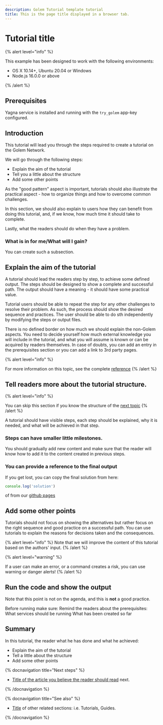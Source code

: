 ```yaml
---
description: Golem Tutorial template tutorial
title: This is the page title displayed in a browser tab.
---
```


# Tutorial title 

{% alert level="info" %}

This example has been designed to work with the following environments:

- OS X 10.14+, Ubuntu 20.04 or Windows
- Node.js 16.0.0 or above

{% /alert %}

## Prerequisites

Yagna service is installed and running with the `try_golem` app-key configured.


## Introduction

This tutorial will lead you through the steps required to create a tutorial on the Golem Network. 

We will go through the following steps:

- Explain the aim of the tutorial
- Tell you a little about the structure
- Add some other points

As the "good pattern" aspect is important, tutorials should also illustrate the practical aspect - how to organize things and how to overcome common challenges.
 
In this section, we should also explain to users how they can benefit from doing this tutorial, and, if we know, how much time it should take to complete.

Lastly, what the readers should do when they have a problem.

### What is in for me/What will I gain? 
  
You can create such a subsection. 

## Explain the aim of the tutorial

A tutorial should lead the readers step by step, to achieve some defined output. The steps should be designed to show a complete and successful path. The output should have a meaning - it should have some practical value.

Tutorial users should be able to repeat the step for any other challenges to resolve their problem.
As such, the process should show the desired sequence and practices.
The user should be able to do sth independently by modifying the steps or output files.

There is no defined border on how much we should explain the non-Golem aspects. You need to decide yourself how much external knowledge you will include in the tutorial, and what you will assume is known or can be acquired by readers themselves. In case of doubts, you can add an entry in the prerequisites section or you can add a link to 3rd party pages.

{% alert level="info" %}

For more information on this topic, see the complete [reference](https://github.com)
{% /alert %}

## Tell readers more about the tutorial structure.


{% alert level="info" %}

You can skip this section if you know the structure of the [next topic](#add-some-other-points)
{% /alert %}

A tutorial should have visible steps, each step should be explained, why it is needed, and what will be achieved in that step.

### Steps can have smaller little milestones.

You should gradually add new content and make sure that the reader will know how to add it to the content created in previous steps.

### You can provide a reference to the final output

If you get lost, you can copy the final solution from here:

```js
console.log('solution')
```

of from our [github pages](https://github.com) 

## Add some other points

Tutorials should not focus on showing the alternatives but rather focus on the right sequence and good practice on a successful path. 
You can use tutorials to explain the reasons for decisions taken and the consequences.

{% alert level="info" %}
  Note that we will improve the content of this tutorial based on the authors' input.
{% /alert %}

{% alert level="warning" %}

If a user can make an error, or a command creates a risk, you can use warning or danger alerts!
{% /alert %}

## Run the code and show the output

Note that this point is not on the agenda, and this is __not__ a good practice.

Before running make sure:
  Remind the readers about the prerequisites:
  What services should be running
  What has been created so far


## Summary

In this tutorial, the reader what he has done and what he achieved:

- Explain the aim of the tutorial
- Tell a little about the structure
- Add some other points


{% docnavigation title="Next steps" %}

- [Title of the article you believe the reader should read](#another-example) next.

{% /docnavigation %}

{% docnavigation title="See also" %}

- [Title](https://github.com) of other related sections: i.e. Tutorials, Guides.

{% /docnavigation %}




